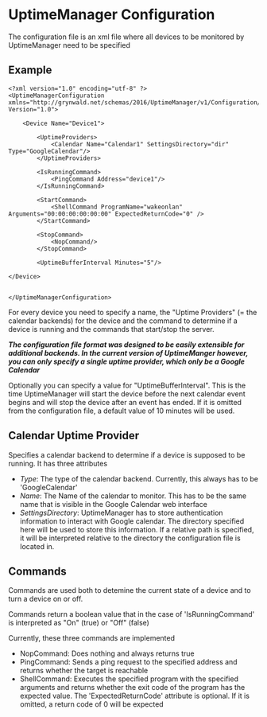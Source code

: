 UptimeManager Configuration
============================
The configuration file is an xml file where all devices to be monitored by UptimeManager need to be specified


Example
-------

    <?xml version="1.0" encoding="utf-8" ?>
    <UptimeManagerConfiguration xmlns="http://grynwald.net/schemas/2016/UptimeManager/v1/Configuration/" Version="1.0">

        <Device Name="Device1">
        
            <UptimeProviders>
                <Calendar Name="Calendar1" SettingsDirectory="dir" Type="GoogleCalendar"/>
            </UptimeProviders>
        
            <IsRunningCommand>
                <PingCommand Address="device1"/>
            </IsRunningCommand>

            <StartCommand>
                <ShellCommand ProgramName="wakeonlan" Arguments="00:00:00:00:00:00" ExpectedReturnCode="0" />
            </StartCommand>

            <StopCommand>
                <NopCommand/>
            </StopCommand>
            
            <UptimeBufferInterval Minutes="5"/>
            
    </Device>
    
        
    </UptimeManagerConfiguration>


For every device you need to specify a name, the "Uptime Providers" (= the calendar backends) for the device
and the command to determine if a device is running and the commands that start/stop the server.

***The configuration file format was designed to be easily extensible for additional backends.
In the current version of UptimeManger however, you can only specify a single uptime provider, 
which only be a Google Calendar***

Optionally you can specify a value for "UptimeBufferInterval". This is the time UptimeManager will start
the device before the next calendar event begins and will stop the device after an event has ended.
If it is omitted from the configuration file, a default value of 10 minutes will be used.


Calendar Uptime Provider
------------------------
Specifies a calendar backend to determine if a device is supposed to be running.
It has three attributes
- *Type*: The type of the calendar backend. Currently, this always has to be 'GoogleCalendar'
- *Name*: The Name of the calendar to monitor. This has to be the same name that is visible in the 
  Google Calendar web interface 
- *SettingsDirectory*: UptimeManager has to store authentication information to interact with Google calendar.
   The directory specified here will be used to store this information. If a relative 
   path is specified, it will be interpreted relative to the directory the configuration file 
   is located in.


Commands
--------
Commands are used both to detemine the current state of a device and to 
turn a device on or off.

Commands return a boolean value that in the case of 'IsRunningCommand' is interpreted
as "On" (true) or "Off" (false)

Currently, these three commands are implemented

- NopCommand: Does nothing and always returns true
- PingCommand: Sends a ping request to the specified address and returns
  whether the target is reachable
- ShellCommand: Executes the specified program with the specified arguments and returns
  whether the exit code of the program has the expected value. 
  The 'ExpectedReturnCode' attribute is optional. If it is omitted, a return code of 0 will be expected
 

